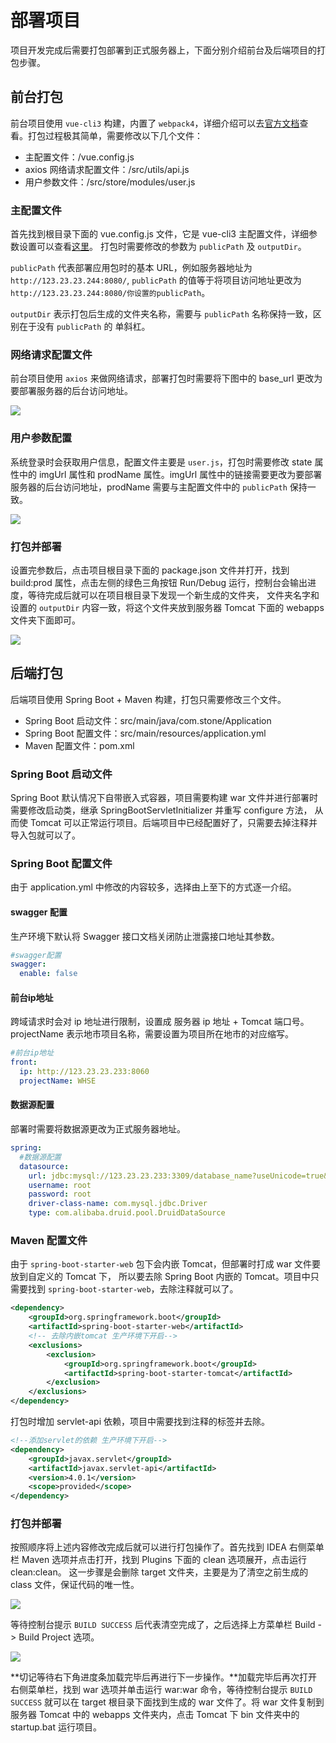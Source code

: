 # 部署项目

项目开发完成后需要打包部署到正式服务器上，下面分别介绍前台及后端项目的打包步骤。

## 前台打包

前台项目使用 `vue-cli3` 构建，内置了 `webpack4`，详细介绍可以去[官方文档](https://cli.vuejs.org/zh/guide/)查看。打包过程极其简单，需要修改以下几个文件：

* 主配置文件：/vue.config.js
* axios 网络请求配置文件：/src/utils/api.js
* 用户参数文件：/src/store/modules/user.js

### 主配置文件

首先找到根目录下面的 vue.config.js 文件，它是 vue-cli3 主配置文件，详细参数设置可以查看[这里](https://cli.vuejs.org/zh/config/#vue-config-js)。
打包时需要修改的参数为 `publicPath` 及 `outputDir`。 

`publicPath` 代表部署应用包时的基本 URL，例如服务器地址为 `http://123.23.23.244:8080/`, `publicPath` 的值等于将项目访问地址更改为 `http://123.23.23.244:8080/你设置的publicPath`。

`outputDir` 表示打包后生成的文件夹名称，需要与 `publicPath` 名称保持一致，区别在于没有 `publicPath` 的
单斜杠。

### 网络请求配置文件

前台项目使用 `axios` 来做网络请求，部署打包时需要将下图中的 base_url 更改为要部署服务器的后台访问地址。

![](http://ww1.sinaimg.cn/large/005yqb1Zly1g2e0hgtnc0j328018w4ak.jpg)

### 用户参数配置

系统登录时会获取用户信息，配置文件主要是 `user.js`，打包时需要修改 state 属性中的 imgUrl 属性和 prodName 属性。imgUrl 属性中的链接需要更改为要部署服务器的后台访问地址，prodName 需要与主配置文件中的 `publicPath` 保持一致。

![](http://ww1.sinaimg.cn/large/005yqb1Zly1g2e0mnd3czj328018w4bq.jpg)

### 打包并部署

设置完参数后，点击项目根目录下面的 package.json 文件并打开，找到 build:prod 属性，点击左侧的绿色三角按钮 Run/Debug 运行，控制台会输出进度，等待完成后就可以在项目根目录下发现一个新生成的文件夹，
文件夹名字和设置的 `outputDir` 内容一致，将这个文件夹放到服务器 Tomcat 下面的 webapps 文件夹下面即可。

![](http://ww1.sinaimg.cn/large/005yqb1Zly1g2e10i1l1yj328018w47g.jpg)

## 后端打包

后端项目使用 Spring Boot + Maven 构建，打包只需要修改三个文件。

* Spring Boot 启动文件：src/main/java/com.stone/Application
* Spring Boot 配置文件：src/main/resources/application.yml
* Maven 配置文件：pom.xml

### Spring Boot 启动文件

Spring Boot 默认情况下自带嵌入式容器，项目需要构建 war 文件并进行部署时需要修改启动类，继承 SpringBootServletInitializer 并重写 configure 方法，
从而使 Tomcat 可以正常运行项目。后端项目中已经配置好了，只需要去掉注释并导入包就可以了。

### Spring Boot 配置文件

由于 application.yml 中修改的内容较多，选择由上至下的方式逐一介绍。

#### swagger 配置

生产环境下默认将 Swagger 接口文档关闭防止泄露接口地址其参数。

``` yaml
#swagger配置
swagger:
  enable: false
```

#### 前台ip地址

跨域请求时会对 ip 地址进行限制，设置成 服务器 ip 地址 + Tomcat 端口号。projectName 表示地市项目名称，需要设置为项目所在地市的对应缩写。

``` yaml
#前台ip地址
front:
  ip: http://123.23.23.233:8060
  projectName: WHSE
```

#### 数据源配置

部署时需要将数据源更改为正式服务器地址。

``` yaml
spring:
  #数据源配置
  datasource:
    url: jdbc:mysql://123.23.23.233:3309/database_name?useUnicode=true&characterEncoding=utf8&useSSL=false
    username: root
    password: root
    driver-class-name: com.mysql.jdbc.Driver
    type: com.alibaba.druid.pool.DruidDataSource
```

### Maven 配置文件

由于 `spring-boot-starter-web` 包下会内嵌 Tomcat，但部署时打成 war 文件要放到自定义的 Tomcat 下，
所以要去除 Spring Boot 内嵌的 Tomcat。项目中只需要找到 `spring-boot-starter-web`，去除注释就可以了。

``` xml
<dependency>
    <groupId>org.springframework.boot</groupId>
    <artifactId>spring-boot-starter-web</artifactId>
    <!-- 去除内嵌tomcat 生产环境下开启-->
    <exclusions>
        <exclusion>
            <groupId>org.springframework.boot</groupId>
            <artifactId>spring-boot-starter-tomcat</artifactId>
        </exclusion>
    </exclusions>
</dependency>
```

打包时增加 servlet-api 依赖，项目中需要找到注释的标签并去除。

``` xml
<!--添加servlet的依赖 生产环境下开启-->
<dependency>
    <groupId>javax.servlet</groupId>
    <artifactId>javax.servlet-api</artifactId>
    <version>4.0.1</version>
    <scope>provided</scope>
</dependency>
```

### 打包并部署

按照顺序将上述内容修改完成后就可以进行打包操作了。首先找到 IDEA 右侧菜单栏 Maven 选项并点击打开，找到 Plugins 下面的 clean 选项展开，点击运行 clean:clean。
这一步骤是会删除 target 文件夹，主要是为了清空之前生成的 class 文件，保证代码的唯一性。

![](http://ww1.sinaimg.cn/large/005yqb1Zly1g2e2u6ccrbj328018w49g.jpg)

等待控制台提示 `BUILD SUCCESS` 后代表清空完成了，之后选择上方菜单栏 Build -> Build Project 选项。

![](http://ww1.sinaimg.cn/large/005yqb1Zly1g2e2y4qkblj32801e04ep.jpg)

**切记等待右下角进度条加载完毕后再进行下一步操作。**加载完毕后再次打开右侧菜单栏，找到 war 选项并单击运行 war:war
命令，等待控制台提示 `BUILD SUCCESS` 就可以在 target 根目录下面找到生成的 war 文件了。将 war 文件复制到
服务器 Tomcat 中的 webapps 文件夹内，点击 Tomcat 下 bin 文件夹中的 startup.bat 运行项目。